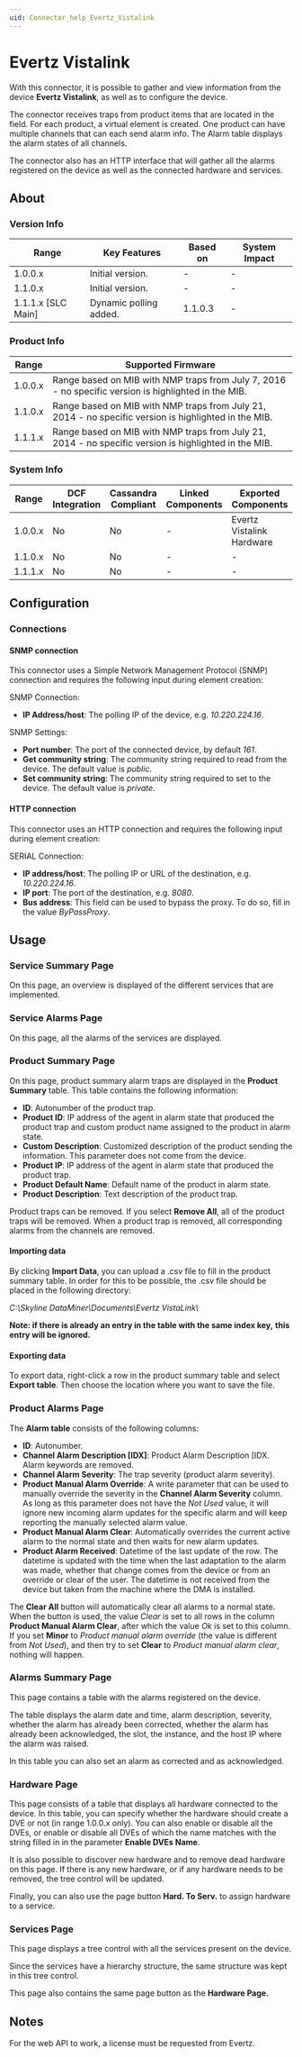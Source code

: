 ```yaml
---
uid: Connector_help_Evertz_Vistalink
---
```


# Evertz Vistalink

With this connector, it is possible to gather and view information from the device **Evertz Vistalink**, as well as to configure the device.

The connector receives traps from product items that are located in the field. For each product, a virtual element is created. One product can have multiple channels that can each send alarm info. The Alarm table displays the alarm states of all channels.

The connector also has an HTTP interface that will gather all the alarms registered on the device as well as the connected hardware and services.

## About

### Version Info

| **Range**            | **Key Features**       | **Based on** | **System Impact** |
|----------------------|------------------------|--------------|-------------------|
| 1.0.0.x              | Initial version.       | \-           | \-                |
| 1.1.0.x              | Initial version.       | \-           | \-                |
| 1.1.1.x \[SLC Main\] | Dynamic polling added. | 1.1.0.3      | \-                |

### Product Info

| **Range** | **Supported Firmware**                                                                                |
|-----------|-------------------------------------------------------------------------------------------------------|
| 1.0.0.x   | Range based on MIB with NMP traps from July 7, 2016 - no specific version is highlighted in the MIB.  |
| 1.1.0.x   | Range based on MIB with NMP traps from July 21, 2014 - no specific version is highlighted in the MIB. |
| 1.1.1.x   | Range based on MIB with NMP traps from July 21, 2014 - no specific version is highlighted in the MIB. |

### System Info

| **Range** | **DCF Integration** | **Cassandra Compliant** | **Linked Components** | **Exported Components**   |
|-----------|---------------------|-------------------------|-----------------------|---------------------------|
| 1.0.0.x   | No                  | No                      | \-                    | Evertz Vistalink Hardware |
| 1.1.0.x   | No                  | No                      | \-                    | \-                        |
| 1.1.1.x   | No                  | No                      | \-                    | \-                        |

## Configuration

### Connections

#### SNMP connection

This connector uses a Simple Network Management Protocol (SNMP) connection and requires the following input during element creation:

SNMP Connection:

- **IP Address/host**: The polling IP of the device, e.g. *10.220.224.16*.

SNMP Settings:

- **Port number**: The port of the connected device, by default *161*.
- **Get community string**: The community string required to read from the device. The default value is *public*.
- **Set community string**: The community string required to set to the device. The default value is *private*.

#### HTTP connection

This connector uses an HTTP connection and requires the following input during element creation:

SERIAL Connection:

- **IP address/host**: The polling IP or URL of the destination, e.g. *10.220.224.16*.
- **IP port**: The port of the destination, e.g. *8080*.
- **Bus address**: This field can be used to bypass the proxy. To do so, fill in the value *ByPassProxy*.

## Usage

### Service Summary Page

On this page, an overview is displayed of the different services that are implemented.

### Service Alarms Page

On this page, all the alarms of the services are displayed.

### Product Summary Page

On this page, product summary alarm traps are displayed in the **Product Summary** table. This table contains the following information:

- **ID**: Autonumber of the product trap.
- **Product ID**: IP address of the agent in alarm state that produced the product trap and custom product name assigned to the product in alarm state.
- **Custom Description**: Customized description of the product sending the information. This parameter does not come from the device.
- **Product IP**: IP address of the agent in alarm state that produced the product trap.
- **Product Default Name**: Default name of the product in alarm state.
- **Product Description**: Text description of the product trap.

Product traps can be removed. If you select **Remove All**, all of the product traps will be removed. When a product trap is removed, all corresponding alarms from the channels are removed.

#### Importing data

By clicking **Import Data**, you can upload a .csv file to fill in the product summary table. In order for this to be possible, the .csv file should be placed in the following directory:

*C:\Skyline DataMiner\Documents\Evertz VistaLink\\*

**Note: if there is already an entry in the table with the same index key,** **this** **entry will be ignored.**

#### Exporting data

To export data, right-click a row in the product summary table and select **Export table**. Then choose the location where you want to save the file.

### Product Alarms Page

The **Alarm table** consists of the following columns:

- **ID**: Autonumber.
- **Channel Alarm Description \[IDX\]**: Product Alarm Description \[IDX. Alarm keywords are removed.
- **Channel Alarm Severity**: The trap severity (product alarm severity).
- **Product Manual Alarm Override**: A write parameter that can be used to manually override the severity in the **Channel Alarm Severity** column. As long as this parameter does not have the *Not Used* value, it will ignore new incoming alarm updates for the specific alarm and will keep reporting the manually selected alarm value.
- **Product Manual Alarm Clear**: Automatically overrides the current active alarm to the normal state and then waits for new alarm updates.
- **Product Alarm Received**: Datetime of the last update of the row. The datetime is updated with the time when the last adaptation to the alarm was made, whether that change comes from the device or from an override or clear of the user. The datetime is not received from the device but taken from the machine where the DMA is installed.

The **Clear All** button will automatically clear all alarms to a normal state. When the button is used, the value *Clear* is set to all rows in the column **Product Manual Alarm Clear**, after which the value *Ok* is set to this column. If you set **Minor** to *Product manual alarm override* (the value is different from *Not Used*), and then try to set **Clear** to *Product manual alarm clear*, nothing will happen.

### Alarms Summary Page

This page contains a table with the alarms registered on the device.

The table displays the alarm date and time, alarm description, severity, whether the alarm has already been corrected, whether the alarm has already been acknowledged, the slot, the instance, and the host IP where the alarm was raised.

In this table you can also set an alarm as corrected and as acknowledged.

### Hardware Page

This page consists of a table that displays all hardware connected to the device. In this table, you can specify whether the hardware should create a DVE or not (in range 1.0.0.x only). You can also enable or disable all the DVEs, or enable or disable all DVEs of which the name matches with the string filled in in the parameter **Enable DVEs Name**.

It is also possible to discover new hardware and to remove dead hardware on this page. If there is any new hardware, or if any hardware needs to be removed, the tree control will be updated.

Finally, you can also use the page button **Hard. To Serv.** to assign hardware to a service.

### Services Page

This page displays a tree control with all the services present on the device.

Since the services have a hierarchy structure, the same structure was kept in this tree control.

This page also contains the same page button as the **Hardware Page.**

## Notes

For the web API to work, a license must be requested from Evertz.
